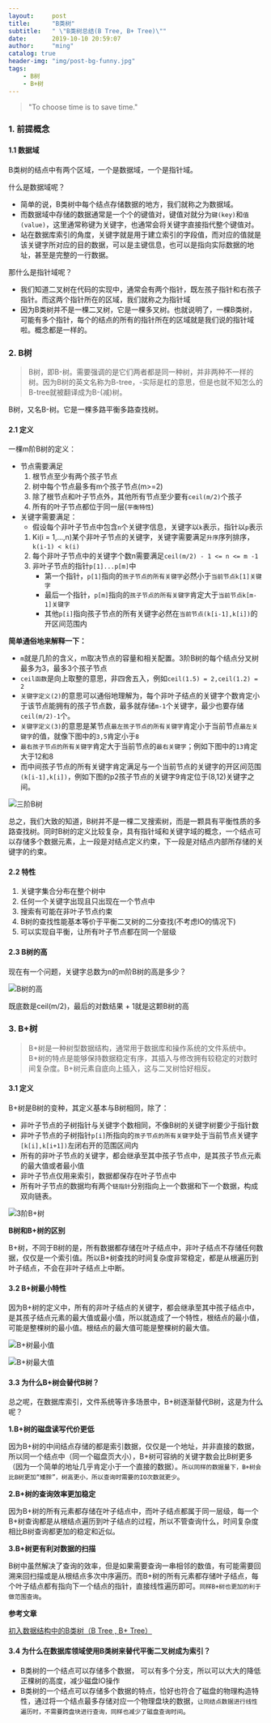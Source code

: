 ```yaml
---
layout:     post
title:      "B类树"
subtitle:   " \"B类树总结(B Tree, B+ Tree)\""
date:       2019-10-10 20:59:07
author:     "ming"
catalog: true
header-img: "img/post-bg-funny.jpg"
tags:
    - B树
    - B+树
---
```


> "To choose time is to save time."

### 1. 前提概念

#### 1.1 数据域

B类树的结点中有两个区域，一个是数据域，一个是指针域。

什么是数据域呢？
- 简单的说，B类树中每个结点存储数据的地方，我们就称之为数据域。
- 而数据域中存储的数据通常是一个个的键值对，键值对就分为`键(key)`和`值(value)`，这里通常称键为关键字，也通常会将关键字直接指代整个键值对。
- 站在数据库索引的角度，关键字就是用于建立索引的字段值，而对应的值就是该关键字所对应的目的数据，可以是主键信息，也可以是指向实际数据的地址，甚至是完整的一行数据。

那什么是指针域呢？
- 我们知道二叉树在代码的实现中，通常会有两个指针，既左孩子指针和右孩子指针。而这两个指针所在的区域，我们就称之为指针域
- 因为B类树并不是一棵二叉树，它是一棵多叉树。也就说明了，一棵B类树，可能有多个指针，每个的结点的所有的指针所在的区域就是我们说的指针域啦。概念都是一样的。

### 2. B树

> B树，即B-树。需要强调的是它们两者都是同一种树，并非两种不一样的树。因为B树的英文名称为B-tree，-实际是杠的意思，但是也就不知怎么的B-tree就被翻译成为B-(减)树。

B树，又名B-树。它是一棵多路平衡多路查找树。

#### 2.1 定义

一棵m阶B树的定义：
- 节点需要满足
    1. 根节点至少有两个孩子节点
    2. 树中每个节点最多有m个孩子节点(m>=2)
    3. 除了根节点和叶子节点外，其他所有节点至少要有`ceil(m/2)`个孩子
    4. 所有的叶子节点都位于同一层(`平衡特性`)
- 关键字需要满足：
   - 假设每个非叶子节点中包含`n`个关键字信息，关键字以`k`表示，指针以`p`表示
    1. Ki(i = 1,...,n)某个非叶子节点的关键字，关键字需要满足`升序`序列排序，`k(i-1) < k(i)`
    2. 每个非叶子节点中的关键字个数n需要满足`ceil(m/2) - 1 <= n <= m -1`
    3. 非叶子节点的指针`p[1]...p[m]`中
        - 第一个指针，`p[1]`指向的`孩子节点的所有关键字`必然小于`当前节点k[1]关键字`
        - 最后一个指针，`p[m]`指向的`孩子节点的所有关键字`肯定大于`当前节点k[m-1]关键字`
        - 其他`p[i]`指向孩子节点的所有关键字必然在`当前节点(k[i-1],k[i])`的开区间范围内

**简单通俗地来解释一下：**
- `m`就是几阶的含义，m取决节点的容量和相关配置。3阶B树的每个结点分叉树最多为3，最多3个孩子节点
- `ceil函数`是向上取整的意思，非四舍五入，例如`ceil(1.5) = 2,ceil(1.2) = 2`
- `关键字定义(2)`的意思可以通俗地理解为，每个非叶子结点的关键字个数肯定小于该节点能拥有的孩子节点数，最多就存储`m-1`个关键字，最少也要存储`ceil(m/2)-1`个。
- `关键字定义(3)`的意思是某节点`最左孩子节点的所有关键字`肯定小于当前节点`最左关键字`的值，就像下图中的`3,5`肯定小于`8`
- `最右孩子节点的所有关键字`肯定大于当前节点的`最右关键字`；例如下图中的`13`肯定大于12和8
- 而中间孩子节点的所有关键字肯定满足与一个当前节点的关键字的开区间范围`(k[i-1],k[i])`，例如下图的p2孩子节点的关键字9肯定位于(8,12)关键字之间。

![三阶B树](https://tva2.sinaimg.com/large/005CDUpdgy1g7tfm78by1j30y70c00tt.jpg)

总之，我们大致的知道，B树并不是一棵二叉搜索树，而是一颗具有平衡性质的多路查找树。同时B树的定义比较复杂，具有指针域和关键字域的概念，一个结点可以存储多个数据元素，上一段是对结点定义约束，下一段是对结点内部所存储的关键字的约束。

#### 2.2 特性

1. 关键字集合分布在整个树中
2. 任何一个关键字出现且只出现在一个节点中
3. 搜索有可能在非叶子节点约束
4. B树的查找性能基本等价于平衡二叉树的二分查找(不考虑IO的情况下)
5. 可以实现自平衡，让所有叶子节点都在同一个层级

#### 2.3 B树的高

现在有一个问题，关键字总数为n的m阶B树的高是多少？

![B树的高](https://tva2.sinaimg.com/large/005CDUpdgy1g7tftss731j30rs0hzq6p.jpg)

既底数是ceil(m/2)，最后的对数结果 + 1就是这颗B树的高

### 3. B+树

> B+树是一种树型数据结构，通常用于数据库和操作系统的文件系统中。B+树的特点是能够保持数据稳定有序，其插入与修改拥有较稳定的对数时间复杂度。B+树元素自底向上插入，这与二叉树恰好相反。

#### 3.1 定义

B+树是B树的变种，其定义基本与B树相同，除了：
- 非叶子节点的子树指针与关键字个数相同，不像B树的关键字树要少于指针数
- 非叶子节点的子树指针`p[i]`所指向的`孩子节点的所有关键字`处于当前节点关键字`[k[i],k[i+1])`左闭右开的范围区间内
- 所有的非叶子节点的关键字，都会继承至其中孩子节点中，是其孩子节点元素的最大值或者最小值
- 非叶子节点仅用来索引，数据都保存在叶子节点中
- 所有叶子节点的数据均有两个`链指针`分别指向上一个数据和下一个数据，构成双向链表。

![3阶B+树](https://tva2.sinaimg.com/large/005CDUpdgy1g7tg4igbpij312j0fpgn2.jpg)

**B树和B+树的区别**

B+树，不同于B树的是，所有数据都存储在叶子结点中，非叶子结点不存储任何数据，仅仅是一个索引值。所以B+树查找的时间复杂度非常稳定，都是从根遍历到叶子结点，不会在非叶子结点上中断。

#### 3.2 B+树最小特性

因为B+树的定义中，所有的非叶子结点的关键字，都会继承至其中孩子结点中，是其孩子结点元素的最大值或最小值，所以就造成了一个特性，根结点的最小值，可能是整棵树的最小值。根结点的最大值可能是整棵树的最大值。

![B+树最小值](https://tva2.sinaimg.com/large/005CDUpdgy1g7tg6otdvwj312h0do0u9.jpg)

![B+树最大值](https://tva2.sinaimg.com/large/005CDUpdgy1g7tg7ho6prj312l0ekmym.jpg)

#### 3.3 为什么B+树会替代B树？

总之呢，在数据库索引，文件系统等许多场景中，B+树逐渐替代B树，这是为什么呢？

**1.B+树的磁盘读写代价更低**

因为B+树的中间结点存储的都是索引数据，仅仅是一个地址，并非直接的数据，所以同一个结点中（同一个磁盘页大小），B+树可容纳的关键字数会比B树更多（因为一个简单的地址几乎肯定小于一个直接的数据）。`所以同样的数据量下，B+树会比B树更加“矮胖”，树高更小，所以查询时需要的IO次数就更少`。

**2.B+树的查询效率更加稳定**

因为B+树的所有元素都存储在叶子结点中，而叶子结点都属于同一层级，每一个B+树查询都是从根结点遍历到叶子结点的过程，所以不管查询什么，时间复杂度相比B树查询都更加的稳定和近似。

**3.B+树更有利对数据的扫描**

B树中虽然解决了查询的效率，但是如果需要查询一串相邻的数值，有可能需要回溯来回扫描或是从根结点多次中序遍历。而B+树的所有元素都存储叶子结点，每个叶子结点都有指向下一个结点的指针，直接线性遍历即可。`同样B+树也更加的利于做范围查询`。

**参考文章**

[初入数据结构中的B类树（B Tree , B+ Tree）](https://blog.csdn.net/SnailMann/article/details/94842948)

#### 3.4 为什么在数据库领域使用B类树来替代平衡二叉树成为索引？

- B类树的一个结点可以存储多个数据， 可以有多个分支，所以可以大大的降低正棵树的高度，减少磁盘IO操作
- B类树的一个结点可以存储多个数据的特点，恰好也符合了磁盘的物理构造特性，通过将一个结点最多存储对应一个物理盘块的数据，`让同结点数据进行线性遍历时，不需要跨盘块进行查询，同样也减少了磁盘查询时间`。


